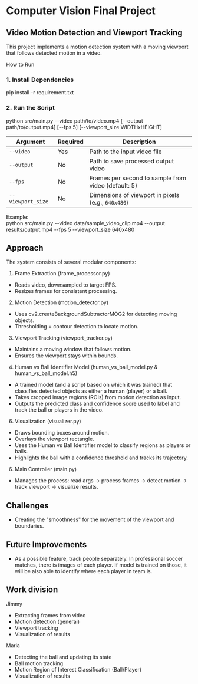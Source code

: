 # Computer Vision Final Project


## Video Motion Detection and Viewport Tracking
This project implements a motion detection system with a moving viewport that follows detected motion in a video.  

How to Run

### 1. Install Dependencies
pip install -r requirement.txt

### 2. Run the Script
python src/main.py --video path/to/video.mp4 [--output path/to/output.mp4] [--fps 5] [--viewport_size WIDTHxHEIGHT]

| Argument          | Required | Description                                         |
| ----------------- | -------- | --------------------------------------------------- |
| `--video`         | Yes        | Path to the input video file                        |
| `--output`        | No        | Path to save processed output video                 |
| `--fps`           | No        | Frames per second to sample from video (default: 5) |
| `--viewport_size` | No        | Dimensions of viewport in pixels (e.g., `640x480`)  |

Example:   
python src/main.py --video data/sample_video_clip.mp4 --output results/output.mp4 --fps 5 --viewport_size 640x480

## Approach
The system consists of several modular components:

1. Frame Extraction (frame_processor.py)
- Reads video, downsampled to target FPS.
- Resizes frames for consistent processing.

2. Motion Detection (motion_detector.py)
- Uses cv2.createBackgroundSubtractorMOG2 for detecting moving objects.
- Thresholding + contour detection to locate motion.

3. Viewport Tracking (viewport_tracker.py)
- Maintains a moving window that follows motion.
- Ensures the viewport stays within bounds.

4. Human vs Ball Identifier Model (human_vs_ball_model.py & human_vs_ball_model.h5)
- A trained model (and a script based on which it was trained) that classifies detected objects as either a human (player) or a ball.
- Takes cropped image regions (ROIs) from motion detection as input.
- Outputs the predicted class and confidence score used to label and track the ball or players in the video.

6. Visualization (visualizer.py)
- Draws bounding boxes around motion.
- Overlays the viewport rectangle.
- Uses the Human vs Ball Identifier model to classify regions as players or balls.
- Highlights the ball with a confidence threshold and tracks its trajectory.

6. Main Controller (main.py)
- Manages the process: read args → process frames → detect motion → track viewport → visualize results.

## Challenges
- Creating the "smoothness" for the movement of the viewport and boundaries.

## Future Improvements
- As a possible feature, track people separately. In professional soccer matches, there is images of each player. If model is trained on those, it will be also able to identify where each player in team is. 

## Work division
Jimmy
- Extracting frames from video
- Motion detection (general)
- Viewport tracking
- Visualization of results

Maria
- Detecting the ball and updating its state
- Ball motion tracking
- Motion Region of Interest Classification (Ball/Player)
- Visualization of results
